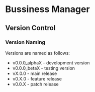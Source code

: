# Bussiness Manager
 
## Version Control
### Version Naming
Versions are named as follows:
* v0.0.0_alphaX - development version
* v0.0.0_betaX - testing version
* vX.0.0 - main release
* v0.X.0 - feature release
* v0.0.X - patch release